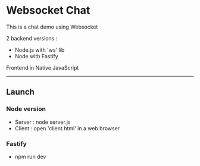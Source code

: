 Websocket Chat
==============

This is a chat demo using Websocket

2 backend versions :

- Node.js with 'ws' lib
- Node with Fastify

Frontend in Native JavaScript

----------------
## Launch

### Node version
- Server : node server.js
- Client : open 'client.html' in a web browser

### Fastify
- npm run dev